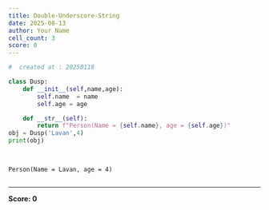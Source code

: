 ```yaml
---
title: Double-Underscore-String
date: 2025-08-13
author: Your Name
cell_count: 3
score: 0
---
```


```python
#  created at : 20250118
```


```python
class Dusp:
    def __init__(self,name,age):
        self.name  = name
        self.age = age

    def __str__(self):
        return f"Person(Name = {self.name}, age = {self.age})"
obj = Dusp('Lavan',4)
print(obj)

    
```

    Person(Name = Lavan, age = 4)



```python

```


---
**Score: 0**